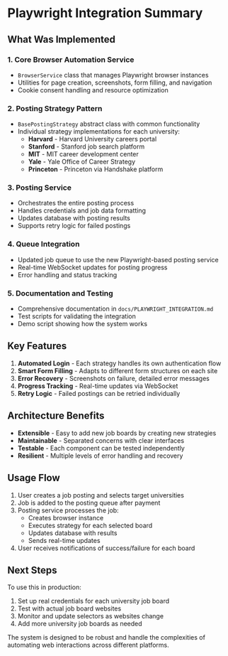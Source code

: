 # Playwright Integration Summary

## What Was Implemented

### 1. **Core Browser Automation Service**
- `BrowserService` class that manages Playwright browser instances
- Utilities for page creation, screenshots, form filling, and navigation
- Cookie consent handling and resource optimization

### 2. **Posting Strategy Pattern**
- `BasePostingStrategy` abstract class with common functionality
- Individual strategy implementations for each university:
  - **Harvard** - Harvard University careers portal
  - **Stanford** - Stanford job search platform
  - **MIT** - MIT career development center
  - **Yale** - Yale Office of Career Strategy
  - **Princeton** - Princeton via Handshake platform

### 3. **Posting Service**
- Orchestrates the entire posting process
- Handles credentials and job data formatting
- Updates database with posting results
- Supports retry logic for failed postings

### 4. **Queue Integration**
- Updated job queue to use the new Playwright-based posting service
- Real-time WebSocket updates for posting progress
- Error handling and status tracking

### 5. **Documentation and Testing**
- Comprehensive documentation in `docs/PLAYWRIGHT_INTEGRATION.md`
- Test scripts for validating the integration
- Demo script showing how the system works

## Key Features

1. **Automated Login** - Each strategy handles its own authentication flow
2. **Smart Form Filling** - Adapts to different form structures on each site
3. **Error Recovery** - Screenshots on failure, detailed error messages
4. **Progress Tracking** - Real-time updates via WebSocket
5. **Retry Logic** - Failed postings can be retried individually

## Architecture Benefits

- **Extensible** - Easy to add new job boards by creating new strategies
- **Maintainable** - Separated concerns with clear interfaces
- **Testable** - Each component can be tested independently
- **Resilient** - Multiple levels of error handling and recovery

## Usage Flow

1. User creates a job posting and selects target universities
2. Job is added to the posting queue after payment
3. Posting service processes the job:
   - Creates browser instance
   - Executes strategy for each selected board
   - Updates database with results
   - Sends real-time updates
4. User receives notifications of success/failure for each board

## Next Steps

To use this in production:

1. Set up real credentials for each university job board
2. Test with actual job board websites
3. Monitor and update selectors as websites change
4. Add more university job boards as needed

The system is designed to be robust and handle the complexities of automating web interactions across different platforms.